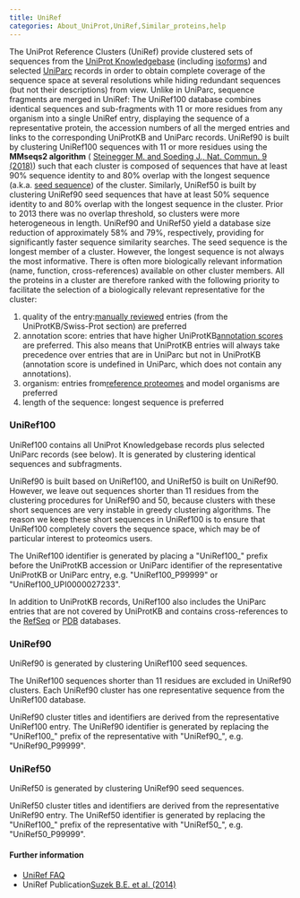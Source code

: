 ```yaml
---
title: UniRef
categories: About_UniProt,UniRef,Similar_proteins,help
---
```


The UniProt Reference Clusters (UniRef) provide clustered sets of sequences from the [UniProt Knowledgebase](http://www.uniprot.org/help/uniprotkb) (including [isoforms](http://www.uniprot.org/faq/30)) and selected [UniParc](http://www.uniprot.org/help/uniparc) records in order to obtain complete coverage of the sequence space at several resolutions while hiding redundant sequences (but not their descriptions) from view. Unlike in UniParc, sequence fragments are merged in UniRef: The UniRef100 database combines identical sequences and sub-fragments with 11 or more residues from any organism into a single UniRef entry, displaying the sequence of a representative protein, the accession numbers of all the merged entries and links to the corresponding UniProtKB and UniParc records. UniRef90 is built by clustering UniRef100 sequences with 11 or more residues using the **MMseqs2 algorithm** ( [Steinegger M. and Soeding J., Nat. Commun. 9 (2018)](https://www.nature.com/articles/s41467%2D018%2D04964%2D5)) such that each cluster is composed of sequences that have at least 90% sequence identity to and 80% overlap with the longest sequence (a.k.a. [seed sequence](http://www.uniprot.org/help/uniref%5Fseed)) of the cluster. Similarly, UniRef50 is built by clustering UniRef90 seed sequences that have at least 50% sequence identity to and 80% overlap with the longest sequence in the cluster. Prior to 2013 there was no overlap threshold, so clusters were more heterogeneous in length. UniRef90 and UniRef50 yield a database size reduction of approximately 58% and 79%, respectively, providing for significantly faster sequence similarity searches. The seed sequence is the longest member of a cluster. However, the longest sequence is not always the most informative. There is often more biologically relevant information (name, function, cross-references) available on other cluster members. All the proteins in a cluster are therefore ranked with the following priority to facilitate the selection of a biologically relevant representative for the cluster:

1. quality of the entry:[manually reviewed](http://www.uniprot.org/help/manual%5Fcuration) entries (from the UniProtKB/Swiss-Prot section) are preferred
2. annotation score: entries that have higher UniProtKB[annotation scores](http://www.uniprot.org/help/annotation%5Fscore) are preferred. This also means that UniProtKB entries will always take precedence over entries that are in UniParc but not in UniProtKB (annotation score is undefined in UniParc, which does not contain any annotations).
3. organism: entries from[reference proteomes](http://www.uniprot.org/help/reference%5Fproteome) and model organisms are preferred
4. length of the sequence: longest sequence is preferred

### UniRef100

UniRef100 contains all UniProt Knowledgebase records plus selected UniParc records (see below). It is generated by clustering identical sequences and subfragments.

UniRef90 is built based on UniRef100, and UniRef50 is built on UniRef90. However, we leave out sequences shorter than 11 residues from the clustering procedures for UniRef90 and 50, because clusters with these short sequences are very instable in greedy clustering algorithms. The reason we keep these short sequences in UniRef100 is to ensure that UniRef100 completely covers the sequence space, which may be of particular interest to proteomics users.

The UniRef100 identifier is generated by placing a "UniRef100\_" prefix before the UniProtKB accession or UniParc identifier of the representative UniProtKB or UniParc entry, e.g. "UniRef100\_P99999" or "UniRef100\_UPI0000027233".

In addition to UniProtKB records, UniRef100 also includes the UniParc entries that are not covered by UniProtKB and contains cross-references to the [RefSeq](http://www.ncbi.nlm.nih.gov/refseq/) or [PDB](http://www.wwpdb.org/) databases.

### UniRef90

UniRef90 is generated by clustering UniRef100 seed sequences.

The UniRef100 sequences shorter than 11 residues are excluded in UniRef90 clusters. Each UniRef90 cluster has one representative sequence from the UniRef100 database.

UniRef90 cluster titles and identifiers are derived from the representative UniRef100 entry. The UniRef90 identifier is generated by replacing the "UniRef100\_" prefix of the representative with "UniRef90\_", e.g. "UniRef90\_P99999".

### UniRef50

UniRef50 is generated by clustering UniRef90 seed sequences.

UniRef50 cluster titles and identifiers are derived from the representative UniRef90 entry. The UniRef50 identifier is generated by replacing the "UniRef100\_" prefix of the representative with "UniRef50\_", e.g. "UniRef50\_P99999".

#### Further information

- [UniRef FAQ](http://www.uniprot.org/help/?query=category%3AUniRef+AND+section%3Afaq)
- UniRef Publication[Suzek B.E. et al. (2014)](http://bioinformatics.oxfordjournals.org/content/31/6/926.full)